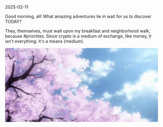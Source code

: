 2025-02-11

Good morning, all! What amazing adventures lie in wait for us to discover TODAY?

They, themselves, must wait upon my breakfast and neighborhood walk, because #priorities. Since crypto is a medium of exchange, like money, it isn't everything: it's a means (medium).

![Cherry Blossoms](imgs/01-sakura.png)


